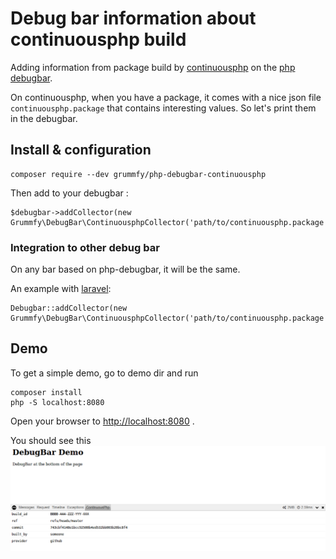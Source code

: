 # Debug bar information about continuousphp build

Adding information from package build by [continuousphp](https://continuousphp.com/) on the [php debugbar](http://phpdebugbar.com/).

On continuousphp, when you have a package, it comes with a nice json file `continuousphp.package` that contains interesting values.
So let's print them in the debugbar.

## Install & configuration

```
composer require --dev grummfy/php-debugbar-continuousphp
```

Then add to your debugbar :

```
$debugbar->addCollector(new Grummfy\DebugBar\ContinuousphpCollector('path/to/continuousphp.package'));
```

### Integration to other debug bar

On any bar based on php-debugbar, it will be the same.

An example with [laravel](https://github.com/barryvdh/laravel-debugbar):

```
Debugbar::addCollector(new Grummfy\DebugBar\ContinuousphpCollector('path/to/continuousphp.package'));
```

## Demo

To get a simple demo, go to demo dir and run
```
composer install
php -S localhost:8080
```
Open your browser to [http://localhost:8080](http://localhost:8080) .

You should see this
![Demo](demo/result.png)

